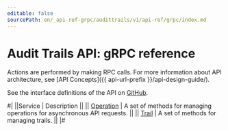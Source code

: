```yaml
---
editable: false
sourcePath: en/_api-ref-grpc/audittrails/v1/api-ref/grpc/index.md
---
```


# Audit Trails API: gRPC reference

Actions are performed by making RPC calls. For more information about API architecture, see [API Concepts]({{ api-url-prefix }}/api-design-guide/).

See the interface definitions of the API on [GitHub](https://github.com/yandex-cloud/cloudapi).

#|
||Service | Description ||
|| [Operation](Operation/index.md) | A set of methods for managing operations for asynchronous API requests. ||
|| [Trail](Trail/index.md) | A set of methods for managing trails. ||
|#